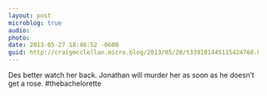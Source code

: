```yaml
---
layout: post
microblog: true
audio: 
photo: 
date: 2013-05-27 18:48:52 -0600
guid: http://craigmcclellan.micro.blog/2013/05/28/t339181445115424768.html
---
```

Des better watch her back. Jonathan will murder her as soon as he doesn’t get a rose. #thebachelorette
